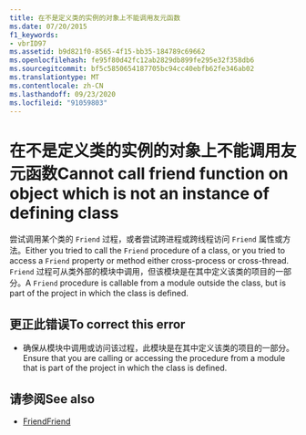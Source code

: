 ```yaml
---
title: 在不是定义类的实例的对象上不能调用友元函数
ms.date: 07/20/2015
f1_keywords:
- vbrID97
ms.assetid: b9d821f0-8565-4f15-bb35-184789c69662
ms.openlocfilehash: fe95f80d42fc12ab2829db899fe295e32f358db6
ms.sourcegitcommit: bf5c5850654187705bc94cc40ebfb62fe346ab02
ms.translationtype: MT
ms.contentlocale: zh-CN
ms.lasthandoff: 09/23/2020
ms.locfileid: "91059803"
---
```

# <a name="cannot-call-friend-function-on-object-which-is-not-an-instance-of-defining-class"></a><span data-ttu-id="e0917-102">在不是定义类的实例的对象上不能调用友元函数</span><span class="sxs-lookup"><span data-stu-id="e0917-102">Cannot call friend function on object which is not an instance of defining class</span></span>

<span data-ttu-id="e0917-103">尝试调用某个类的 `Friend` 过程，或者尝试跨进程或跨线程访问 `Friend` 属性或方法。</span><span class="sxs-lookup"><span data-stu-id="e0917-103">Either you tried to call the `Friend` procedure of a class, or you tried to access a `Friend` property or method either cross-process or cross-thread.</span></span> <span data-ttu-id="e0917-104">`Friend` 过程可从类外部的模块中调用，但该模块是在其中定义该类的项目的一部分。</span><span class="sxs-lookup"><span data-stu-id="e0917-104">A `Friend` procedure is callable from a module outside the class, but is part of the project in which the class is defined.</span></span>  
  
## <a name="to-correct-this-error"></a><span data-ttu-id="e0917-105">更正此错误</span><span class="sxs-lookup"><span data-stu-id="e0917-105">To correct this error</span></span>  
  
- <span data-ttu-id="e0917-106">确保从模块中调用或访问该过程，此模块是在其中定义该类的项目的一部分。</span><span class="sxs-lookup"><span data-stu-id="e0917-106">Ensure that you are calling or accessing the procedure from a module that is part of the project in which the class is defined.</span></span>  
  
## <a name="see-also"></a><span data-ttu-id="e0917-107">请参阅</span><span class="sxs-lookup"><span data-stu-id="e0917-107">See also</span></span>

- [<span data-ttu-id="e0917-108">Friend</span><span class="sxs-lookup"><span data-stu-id="e0917-108">Friend</span></span>](../language-reference/modifiers/friend.md)
